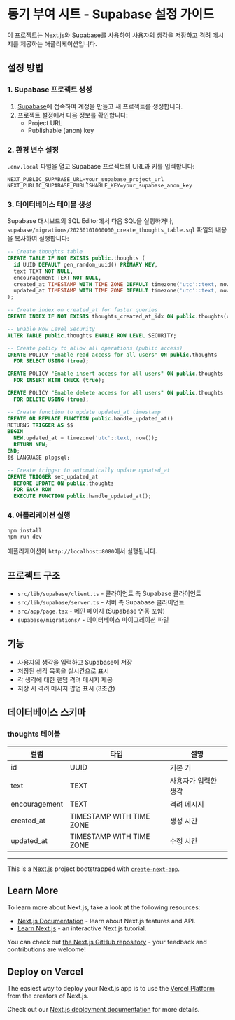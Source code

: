 # 동기 부여 시트 - Supabase 설정 가이드

이 프로젝트는 Next.js와 Supabase를 사용하여 사용자의 생각을 저장하고 격려 메시지를 제공하는 애플리케이션입니다.

## 설정 방법

### 1. Supabase 프로젝트 생성

1. [Supabase](https://supabase.com)에 접속하여 계정을 만들고 새 프로젝트를 생성합니다.
2. 프로젝트 설정에서 다음 정보를 확인합니다:
   - Project URL
   - Publishable (anon) key

### 2. 환경 변수 설정

`.env.local` 파일을 열고 Supabase 프로젝트의 URL과 키를 입력합니다:

```env
NEXT_PUBLIC_SUPABASE_URL=your_supabase_project_url
NEXT_PUBLIC_SUPABASE_PUBLISHABLE_KEY=your_supabase_anon_key
```

### 3. 데이터베이스 테이블 생성

Supabase 대시보드의 SQL Editor에서 다음 SQL을 실행하거나, `supabase/migrations/20250101000000_create_thoughts_table.sql` 파일의 내용을 복사하여 실행합니다:

```sql
-- Create thoughts table
CREATE TABLE IF NOT EXISTS public.thoughts (
  id UUID DEFAULT gen_random_uuid() PRIMARY KEY,
  text TEXT NOT NULL,
  encouragement TEXT NOT NULL,
  created_at TIMESTAMP WITH TIME ZONE DEFAULT timezone('utc'::text, now()) NOT NULL,
  updated_at TIMESTAMP WITH TIME ZONE DEFAULT timezone('utc'::text, now()) NOT NULL
);

-- Create index on created_at for faster queries
CREATE INDEX IF NOT EXISTS thoughts_created_at_idx ON public.thoughts(created_at DESC);

-- Enable Row Level Security
ALTER TABLE public.thoughts ENABLE ROW LEVEL SECURITY;

-- Create policy to allow all operations (public access)
CREATE POLICY "Enable read access for all users" ON public.thoughts
  FOR SELECT USING (true);

CREATE POLICY "Enable insert access for all users" ON public.thoughts
  FOR INSERT WITH CHECK (true);

CREATE POLICY "Enable delete access for all users" ON public.thoughts
  FOR DELETE USING (true);

-- Create function to update updated_at timestamp
CREATE OR REPLACE FUNCTION public.handle_updated_at()
RETURNS TRIGGER AS $$
BEGIN
  NEW.updated_at = timezone('utc'::text, now());
  RETURN NEW;
END;
$$ LANGUAGE plpgsql;

-- Create trigger to automatically update updated_at
CREATE TRIGGER set_updated_at
  BEFORE UPDATE ON public.thoughts
  FOR EACH ROW
  EXECUTE FUNCTION public.handle_updated_at();
```

### 4. 애플리케이션 실행

```bash
npm install
npm run dev
```

애플리케이션이 `http://localhost:8080`에서 실행됩니다.

## 프로젝트 구조

- `src/lib/supabase/client.ts` - 클라이언트 측 Supabase 클라이언트
- `src/lib/supabase/server.ts` - 서버 측 Supabase 클라이언트
- `src/app/page.tsx` - 메인 페이지 (Supabase 연동 포함)
- `supabase/migrations/` - 데이터베이스 마이그레이션 파일

## 기능

- 사용자의 생각을 입력하고 Supabase에 저장
- 저장된 생각 목록을 실시간으로 표시
- 각 생각에 대한 랜덤 격려 메시지 제공
- 저장 시 격려 메시지 팝업 표시 (3초간)

## 데이터베이스 스키마

### thoughts 테이블

| 컬럼          | 타입                        | 설명                |
| ------------- | --------------------------- | ------------------- |
| id            | UUID                        | 기본 키             |
| text          | TEXT                        | 사용자가 입력한 생각 |
| encouragement | TEXT                        | 격려 메시지         |
| created_at    | TIMESTAMP WITH TIME ZONE    | 생성 시간           |
| updated_at    | TIMESTAMP WITH TIME ZONE    | 수정 시간           |

---

This is a [Next.js](https://nextjs.org) project bootstrapped with [`create-next-app`](https://nextjs.org/docs/app/api-reference/cli/create-next-app).

## Learn More

To learn more about Next.js, take a look at the following resources:

- [Next.js Documentation](https://nextjs.org/docs) - learn about Next.js features and API.
- [Learn Next.js](https://nextjs.org/learn) - an interactive Next.js tutorial.

You can check out [the Next.js GitHub repository](https://github.com/vercel/next.js) - your feedback and contributions are welcome!

## Deploy on Vercel

The easiest way to deploy your Next.js app is to use the [Vercel Platform](https://vercel.com/new?utm_medium=default-template&filter=next.js&utm_source=create-next-app&utm_campaign=create-next-app-readme) from the creators of Next.js.

Check out our [Next.js deployment documentation](https://nextjs.org/docs/app/building-your-application/deploying) for more details.
